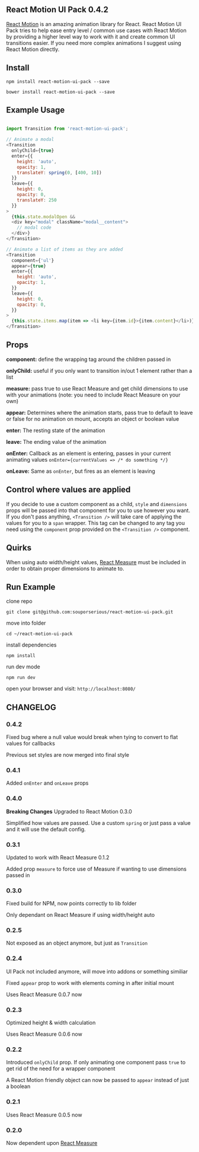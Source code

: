 ## React Motion UI Pack 0.4.2

[React Motion](https://github.com/chenglou/react-motion) is an amazing animation library for React. React Motion UI Pack tries to help ease entry level / common use cases with React Motion by providing a higher level way to work with it and create common UI transitions easier. If you need more complex animations I suggest using React Motion directly.

## Install

`npm install react-motion-ui-pack --save`

`bower install react-motion-ui-pack --save`

## Example Usage

```js

import Transition from 'react-motion-ui-pack';

// Animate a modal
<Transition
  onlyChild={true}
  enter={{
    height: 'auto',
    opacity: 1,
    translateY: spring(0, [400, 10])
  }}
  leave={{
    height: 0,
    opacity: 0,
    translateY: 250
  }}
>
  {this.state.modalOpen &&
  <div key="modal" className="modal__content">
    // modal code
  </div>}
</Transition>

// Animate a list of items as they are added
<Transition
  component={'ul'}
  appear={true}
  enter={{
    height: 'auto',
    opacity: 1,
  }}
  leave={{
    height: 0,
    opacity: 0,
  }}
>  
  {this.state.items.map(item => <li key={item.id}>{item.content}</li>)}
</Transition>
```

## Props
**component:** define the wrapping tag around the children passed in

**onlyChild:** useful if you only want to transition in/out 1 element rather than a list

**measure:** pass true to use React Measure and get child dimensions to use with your animations (note: you need to include React Measure on your own)

**appear:** Determines where the animation starts, pass true to default to leave or false for no animation on mount, accepts an object or boolean value

**enter:** The resting state of the animation

**leave:** The ending value of the animation

**onEnter:** Callback as an element is entering, passes in your current animating values `onEnter={currentValues => /* do something */}`

**onLeave:** Same as `onEnter`, but fires as an element is leaving

## Control where values are applied
If you decide to use a custom component as a child, `style` and `dimensions` props will be passed into that component for you to use however you want. If you don't pass anything, `<Transition />` will take care of applying the values for you to a `span` wrapper. This tag can be changed to any tag you need using the `component` prop provided on the `<Transition />` component.

## Quirks
When using auto width/height values, [React Measure](https://github.com/souporserious/react-measure) must be included in order to obtain proper dimensions to animate to.

## Run Example

clone repo

`git clone git@github.com:souporserious/react-motion-ui-pack.git`

move into folder

`cd ~/react-motion-ui-pack`

install dependencies

`npm install`

run dev mode

`npm run dev`

open your browser and visit: `http://localhost:8080/`

## CHANGELOG
### 0.4.2
Fixed bug where a null value would break when tying to convert to flat values for callbacks

Previous set styles are now merged into final style

### 0.4.1
Added `onEnter` and `onLeave` props

### 0.4.0
**Breaking Changes**
Upgraded to React Motion 0.3.0

Simplified how values are passed. Use a custom `spring` or just pass a value and it will use the default config.


### 0.3.1
Updated to work with React Measure 0.1.2

Added prop `measure` to force use of Measure if wanting to use dimensions passed in

### 0.3.0
Fixed build for NPM, now points correctly to lib folder

Only dependant on React Measure if using width/height auto

### 0.2.5
Not exposed as an object anymore, but just as `Transition`

### 0.2.4
UI Pack not included anymore, will move into addons or something similiar

Fixed `appear` prop to work with elements coming in after initial mount

Uses React Measure 0.0.7 now

### 0.2.3
Optimized height & width calculation

Uses React Measure 0.0.6 now

### 0.2.2
Introduced `onlyChild` prop. If only animating one component pass `true` to get rid of the need for a wrapper component

A React Motion friendly object can now be passed to `appear` instead of just a boolean

### 0.2.1
Uses React Measure 0.0.5 now

### 0.2.0
Now dependent upon [React Measure](https://github.com/souporserious/react-measure)
